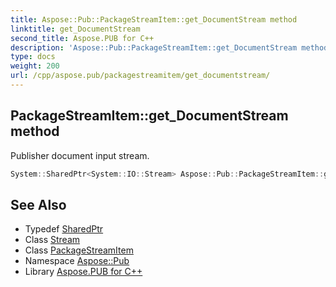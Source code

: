 ```yaml
---
title: Aspose::Pub::PackageStreamItem::get_DocumentStream method
linktitle: get_DocumentStream
second_title: Aspose.PUB for C++
description: 'Aspose::Pub::PackageStreamItem::get_DocumentStream method. Publisher document input stream in C++.'
type: docs
weight: 200
url: /cpp/aspose.pub/packagestreamitem/get_documentstream/
---
```

## PackageStreamItem::get_DocumentStream method


Publisher document input stream.

```cpp
System::SharedPtr<System::IO::Stream> Aspose::Pub::PackageStreamItem::get_DocumentStream() const
```

## See Also

* Typedef [SharedPtr](../../../system/sharedptr/)
* Class [Stream](../../../system.io/stream/)
* Class [PackageStreamItem](../)
* Namespace [Aspose::Pub](../../)
* Library [Aspose.PUB for C++](../../../)
